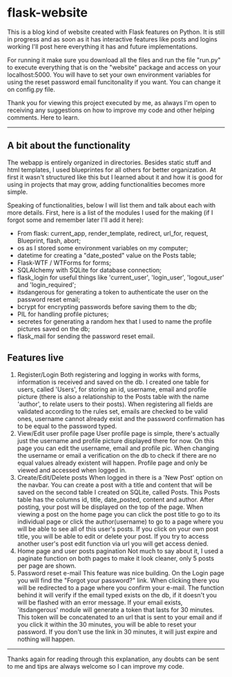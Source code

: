 # flask-website

This is a blog kind of website created with Flask features on Python. It is still in progress and as soon as it has interactive features like posts and logins working I'll post here everything it has and future implementations.

For running it make sure you download all the files and run the file "run.py" to execute everything that is on the "website" package and access on your localhost:5000. You will have to set your own environment variables for using the reset password email funcitonality if you want. You can change it on config.py file.

Thank you for viewing this project executed by me, as always I'm open to receiving any suggestions on how to improve my code and other helping comments. Here to learn.

--------------------------------------------------------------

## A bit about the functionality

The webapp is entirely organized in directories. Besides static stuff and html templates, I used blueprintes for all others for better organization. At first it wasn't structured like this but I learned about it and how it is good for using in projects that may grow, adding functionalities becomes more simple.

Speaking of functionalities, below I will list them and talk about each with more details. First, here is a list of the modules I used for the making (if I forgot some and remember later I'll add it here):
- From flask: current_app, render_template, redirect, url_for, request, Blueprint, flash, abort;
- os as I stored some environment variables on my computer;
- datetime for creating a "date_posted" value on the Posts table;
- Flask-WTF / WTForms for forms;
- SQLAlchemy with SQLite for database connection;
- flask_login for useful things like 'current_user', 'login_user', 'logout_user' and 'login_required';
- itsdangerous for generating a token to authenticate the user on the password reset email;
- bcrypt for encrypting passwords before saving them to the db;
- PIL for handling profile pictures;
- secretes for generating a random hex that I used to name the profile pictures saved on the db;
- flask_mail for sending the password reset email.

## Features live
1. Register/Login
  Both registering and logging in works with forms, information is received and saved on the db. I created one table for users, called 'Users', for storing an id, username, email and profile picture (there is also a relationship to the Posts table with the name 'author', to relate users to their posts). When registering all fields are validated according to the rules set, emails are checked to be valid ones, username cannot already exist and the password confirmation has to be equal to the password typed.
2. View/Edit user profile page
  User profile page is simple, there's actually just the username and profile picture displayed there for now. On this page you can edit the username, email and profile pic. When changing the username or email a verification on the db to check if there are no equal values already existent will happen. Profile page and only be viewed and accessed when logged in.
3. Create/Edit/Delete posts
  When logged in there is a 'New Post' option on the navbar. You can create a post with a title and content that will be saved on the second table I created on SQLite, called Posts. This Posts table has the columns id, title, date_posted, content and author. After posting, your post will be displayed on the top of the page. When viewing a post on the home page you can click the post title to go to its individual page or click the author(username) to go to a page where you will be able to see all of this user's posts. If you click on your own post title, you will be able to edit or delete your post. If you try to access another user's post edit function via url you will get access denied.
4. Home page and user posts pagination
  Not much to say about it, I used a paginate function on both pages to make it look cleaner, only 5 posts per page are shown.
5. Password reset e-mail
  This feature was nice building. On the Login page you will find the "Forgot your password?" link. When clicking there you will be redirected to a page where you confirm your e-mail. The function behind it will verify if the email typed exists on the db, if it doesn't you will be flashed with an error message. If your email exists, 'itsdangerous' module will generate a token that lasts for 30 minutes. This token will be concatenated to an url that is sent to your email and if you click it within the 30 minutes, you will be able to reset your password. If you don't use the link in 30 minutes, it will just expire and nothing will happen.

--------------------------------------------------------------

Thanks again for reading through this explanation, any doubts can be sent to me and tips are always welcome so I can improve my code. 
